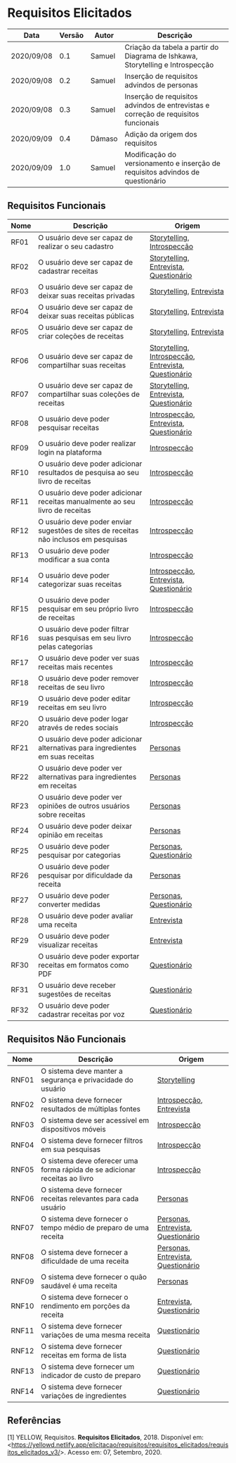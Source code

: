 # Requisitos Elicitados

| Data |Versão| Autor | Descrição |
| ---- | ---- | ----- | --------- |
| 2020/09/08 | 0.1 | Samuel | Criação da tabela a partir do Diagrama de Ishkawa, Storytelling e Introspecção |
| 2020/09/08 | 0.2 | Samuel | Inserção de requisitos advindos de personas |
| 2020/09/08 | 0.3 | Samuel | Inserção de requisitos advindos de entrevistas e correção de requisitos funcionais |
| 2020/09/09 | 0.4 | Dâmaso | Adição da origem dos requisitos |
| 2020/09/09 | 1.0 | Samuel | Modificação do versionamento e inserção de requisitos advindos de questionário |


## Requisitos Funcionais

| Nome | Descrição | Origem |
| --- | ---------- | ------ |
| RF01 | O usuário deve ser capaz de realizar o seu cadastro | [Storytelling](storytelling.md), [Introspecção](introspeccao.md) |
| RF02 | O usuário deve ser capaz de cadastrar receitas | [Storytelling](storytelling.md), [Entrevista](entrevista.md), [Questionário](questionario.md) |
| RF03 | O usuário deve ser capaz de deixar suas receitas privadas |[Storytelling](storytelling.md), [Entrevista](entrevista.md) |
| RF04 | O usuário deve ser capaz de deixar suas receitas públicas |[Storytelling](storytelling.md), [Entrevista](entrevista.md)|
| RF05 | O usuário deve ser capaz de criar coleções de receitas |[Storytelling](storytelling.md), [Entrevista](entrevista.md)|
| RF06 | O usuário deve ser capaz de compartilhar suas receitas |[Storytelling](storytelling.md), [Introspecção](introspeccao.md), [Entrevista](entrevista.md), [Questionário](questionario.md)|
| RF07 | O usuário deve ser capaz de compartilhar suas coleções de receitas | [Storytelling](storytelling.md), [Entrevista](entrevista.md), [Questionário](questionario.md)|
| RF08 | O usuário deve poder pesquisar receitas | [Introspecção](introspeccao.md), [Entrevista](entrevista.md), [Questionário](questionario.md)|
| RF09 | O usuário deve poder realizar login na plataforma | [Introspecção](introspeccao.md) |
| RF10 | O usuário deve poder adicionar resultados de pesquisa ao seu livro de receitas | [Introspecção](introspeccao.md) |
| RF11 | O usuário deve poder adicionar receitas manualmente ao seu livro de receitas |[Introspecção](introspeccao.md)|
| RF12 | O usuário deve poder enviar sugestões de sites de receitas não inclusos em pesquisas |[Introspecção](introspeccao.md)|
| RF13 | O usuário deve poder modificar a sua conta |[Introspecção](introspeccao.md)|
| RF14 | O usuário deve poder categorizar suas receitas |[Introspecção](introspeccao.md), [Entrevista](entrevista.md), [Questionário](questionario.md)|
| RF15 | O usuário deve poder pesquisar em seu próprio livro de receitas |[Introspecção](introspeccao.md)|
| RF16 | O usuário deve poder filtrar suas pesquisas em seu livro pelas categorias |[Introspecção](introspeccao.md)|
| RF17 | O usuário deve poder ver suas receitas mais recentes |[Introspecção](introspeccao.md)|
| RF18 | O usuário deve poder remover receitas de seu livro |[Introspecção](introspeccao.md)|
| RF19 | O usuário deve poder editar receitas em seu livro |[Introspecção](introspeccao.md)|
| RF20 | O usuário deve poder logar através de redes sociais |[Introspecção](introspeccao.md)|
| RF21 | O usuário deve poder adicionar alternativas para ingredientes em suas receitas |[Personas](personas.md)|
| RF22 | O usuário deve poder ver alternativas para ingredientes em receitas |[Personas](personas.md)|
| RF23 | O usuário deve poder ver opiniões de outros usuários sobre receitas |[Personas](personas.md)|
| RF24 | O usuário deve poder deixar opinião em receitas |[Personas](personas.md)|
| RF25 | O usuário deve poder pesquisar por categorias |[Personas](personas.md), [Questionário](questionario.md)|
| RF26 | O usuário deve poder pesquisar por dificuldade da receita |[Personas](personas.md)|
| RF27 | O usuário deve poder converter medidas |[Personas](personas.md), [Questionário](questionario.md)|
| RF28 | O usuário deve poder avaliar uma receita |[Entrevista](entrevista.md)|
| RF29 | O usuário deve poder visualizar receitas |[Entrevista](entrevista.md)|
| RF30 | O usuário deve poder exportar receitas em formatos como PDF |[Questionário](questionario.md)|
| RF31 | O usuário deve receber sugestões de receitas |[Questionário](questionario.md)|
| RF32 | O usuário deve poder cadastrar receitas por voz |[Questionário](questionario.md)|


## Requisitos Não Funcionais
| Nome | Descrição |Origem|
| --- | ---------- |------|
| RNF01 | O sistema deve manter a segurança e privacidade do usuário |[Storytelling](storytelling.md)|
| RNF02 | O sistema deve fornecer resultados de múltiplas fontes |[Introspecção](introspeccao.md), [Entrevista](entrevista.md)|
| RNF03 | O sistema deve ser acessível em dispositivos móveis |[Introspecção](introspeccao.md)|
| RNF04 | O sistema deve fornecer filtros em sua pesquisas |[Introspecção](introspeccao.md)|
| RNF05 | O sistema deve oferecer uma forma rápida de se adicionar receitas ao livro |[Introspecção](introspeccao.md)|
| RNF06 | O sistema deve fornecer receitas relevantes para cada usuário |[Personas](personas.md)|
| RNF07 | O sistema deve fornecer o tempo médio de preparo de uma receita |[Personas](personas.md), [Entrevista](entrevista.md), [Questionário](questionario.md)|
| RNF08 | O sistema deve fornecer a dificuldade de uma receita |[Personas](personas.md), [Entrevista](entrevista.md), [Questionário](questionario.md)|
| RNF09 | O sistema deve fornecer o quão saudável é uma receita |[Personas](personas.md)|
| RNF10 | O sistema deve fornecer o rendimento em porções da receita |[Entrevista](entrevista.md), [Questionário](questionario.md)|
| RNF11 | O sistema deve fornecer variações de uma mesma receita |[Questionário](questionario.md)|
| RNF12 | O sistema deve fornecer receitas em forma de lista |[Questionário](questionario.md)|
| RNF13 | O sistema deve fornecer um indicador de custo de preparo |[Questionário](questionario.md)|
| RNF14 | O sistema deve fornecer variações de ingredientes |[Questionário](questionario.md)|

## Referências

[1] YELLOW, Requisitos. **Requisitos Elicitados**, 2018. Disponível em: <<https://yellowd.netlify.app/elicitacao/requisitos/requisitos_elicitados/requisitos_elicitados_v3/>>. Acesso em: 07, Setembro, 2020.
